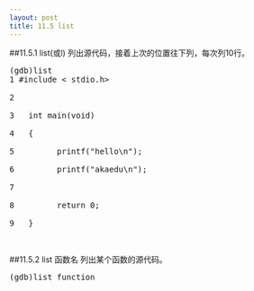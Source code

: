 ```yaml
---
layout: post
title: 11.5 list
---
```

##11.5.1 list(或l)
列出源代码，接着上次的位置往下列，每次列10行。
<pre class='terminal bootcamp'>
<span class='codeline'>(gdb)list</span>
<span class='bash-output'>1	#include &lt stdio.h&gt<br>
2<br>
3	int main(void)<br>
4	{<br>
5&nbsp&nbsp&nbsp&nbsp&nbsp&nbsp&nbsp&nbsp printf("hello\n");<br>
6&nbsp&nbsp&nbsp&nbsp&nbsp&nbsp&nbsp&nbsp printf("akaedu\n");<br>
7<br>	
8&nbsp&nbsp&nbsp&nbsp&nbsp&nbsp&nbsp&nbsp return 0;<br>
9	}<br>
</span>
</pre>
##11.5.2 list 函数名
列出某个函数的源代码。
<pre class='terminal bootcamp'>
<span class='codeline'>(gdb)list function</span>
</pre>

